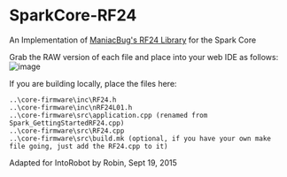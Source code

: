 SparkCore-RF24
==============

An Implementation of [ManiacBug's RF24 Library](https://github.com/maniacbug/RF24) for the Spark Core

Grab the RAW version of each file and place into your web IDE as follows:
![image](http://i.imgur.com/cYS7ZEK.png)

If you are building locally, place the files here:

```
..\core-firmware\inc\RF24.h
..\core-firmware\inc\nRF24L01.h
..\core-firmware\src\application.cpp (renamed from Spark_GettingStartedRF24.cpp)
..\core-firmware\src\RF24.cpp
..\core-firmware\src\build.mk (optional, if you have your own make file going, just add the RF24.cpp to it)
```
Adapted for IntoRobot by Robin, Sept 19, 2015